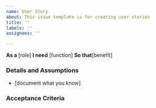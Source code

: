 ```yaml
---
name: User Story
about: This issue template is for creating user stories
title: ''
labels: ''
assignees: ''

---
```


**As a** [role]
**I need** [function]
**So that**[benefit]

### Details and Assumptions
* [document what you know]

### Acceptance Criteria
